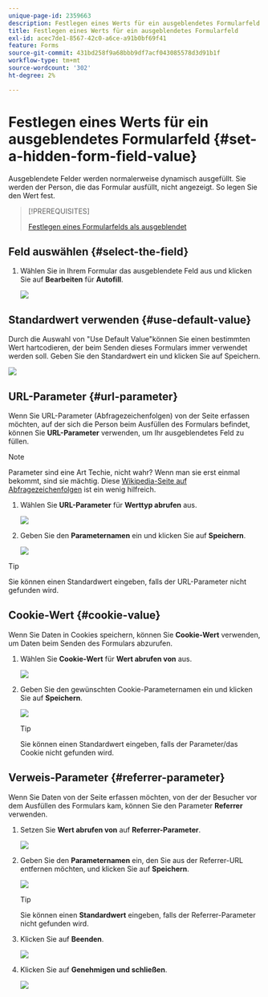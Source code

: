 ```yaml
---
unique-page-id: 2359663
description: Festlegen eines Werts für ein ausgeblendetes Formularfeld - Marketo Docs - Produktdokumentation
title: Festlegen eines Werts für ein ausgeblendetes Formularfeld
exl-id: acec7de1-8567-42c0-a6ce-a91b0bf69f41
feature: Forms
source-git-commit: 431bd258f9a68bbb9df7acf043085578d3d91b1f
workflow-type: tm+mt
source-wordcount: '302'
ht-degree: 2%

---
```


# Festlegen eines Werts für ein ausgeblendetes Formularfeld {#set-a-hidden-form-field-value}

Ausgeblendete Felder werden normalerweise dynamisch ausgefüllt. Sie werden der Person, die das Formular ausfüllt, nicht angezeigt. So legen Sie den Wert fest.

>[!PREREQUISITES]
>
>[ Festlegen eines Formularfelds als ausgeblendet](/help/marketo/product-docs/demand-generation/forms/form-fields/set-a-form-field-as-hidden.md)

## Feld auswählen {#select-the-field}

1. Wählen Sie in Ihrem Formular das ausgeblendete Feld aus und klicken Sie auf **Bearbeiten** für **Autofill**.

   ![](assets/autofill.png)

## Standardwert verwenden {#use-default-value}

Durch die Auswahl von &quot;Use Default Value&quot;können Sie einen bestimmten Wert hartcodieren, der beim Senden dieses Formulars immer verwendet werden soll. Geben Sie den Standardwert ein und klicken Sie auf Speichern.

![](assets/image2014-9-15-13-3a5-3a27.png)

## URL-Parameter {#url-parameter}

Wenn Sie URL-Parameter (Abfragezeichenfolgen) von der Seite erfassen möchten, auf der sich die Person beim Ausfüllen des Formulars befindet, können Sie **URL-Parameter** verwenden, um Ihr ausgeblendetes Feld zu füllen.

>[!NOTE]
>
>Parameter sind eine Art Techie, nicht wahr? Wenn man sie erst einmal bekommt, sind sie mächtig. Diese [Wikipedia-Seite auf Abfragezeichenfolgen](https://en.wikipedia.org/wiki/Query_string) ist ein wenig hilfreich.

1. Wählen Sie **URL-Parameter** für **Werttyp abrufen** aus.

   ![](assets/image2014-9-15-13-3a6-3a48.png)

1. Geben Sie den **Parameternamen** ein und klicken Sie auf **Speichern**.

   ![](assets/image2014-9-15-13-3a7-3a35.png)

>[!TIP]
>
>Sie können einen Standardwert eingeben, falls der URL-Parameter nicht gefunden wird.

## Cookie-Wert {#cookie-value}

Wenn Sie Daten in Cookies speichern, können Sie **Cookie-Wert** verwenden, um Daten beim Senden des Formulars abzurufen.

1. Wählen Sie **Cookie-Wert** für **Wert abrufen von** aus.

   ![](assets/image2014-9-15-13-3a8-3a21.png)

1. Geben Sie den gewünschten Cookie-Parameternamen ein und klicken Sie auf **Speichern**.

   ![](assets/image2014-9-15-13-3a8-3a43.png)

   >[!TIP]
   >
   >Sie können einen Standardwert eingeben, falls der Parameter/das Cookie nicht gefunden wird.

## Verweis-Parameter {#referrer-parameter}

Wenn Sie Daten von der Seite erfassen möchten, von der der Besucher vor dem Ausfüllen des Formulars kam, können Sie den Parameter **Referrer** verwenden.

1. Setzen Sie **Wert abrufen von** auf **Referrer-Parameter**.

   ![](assets/image2014-9-15-13-3a9-3a31.png)

1. Geben Sie den **Parameternamen** ein, den Sie aus der Referrer-URL entfernen möchten, und klicken Sie auf **Speichern**.

   ![](assets/image2014-9-15-13-3a9-3a56.png)

   >[!TIP]
   >
   >Sie können einen **Standardwert** eingeben, falls der Referrer-Parameter nicht gefunden wird.

1. Klicken Sie auf **Beenden**.

   ![](assets/image2014-9-15-13-3a10-3a26.png)

1. Klicken Sie auf **Genehmigen und schließen**.

   ![](assets/image2014-9-15-13-3a10-3a43.png)
